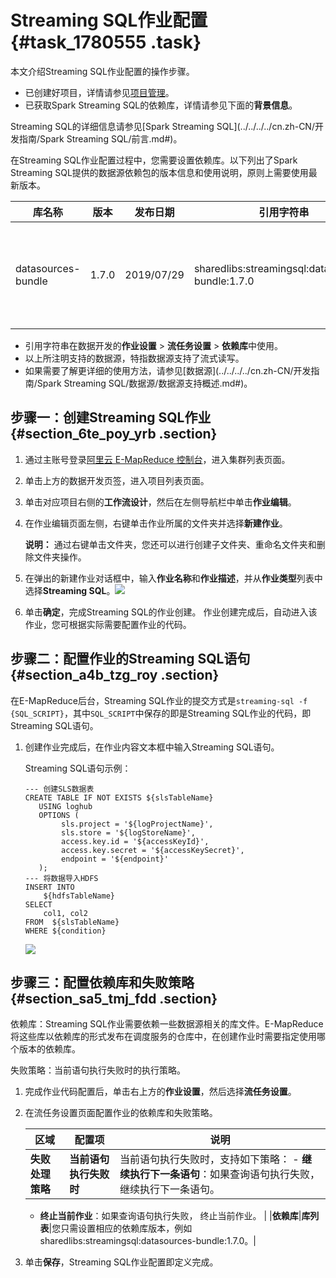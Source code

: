 # Streaming SQL作业配置 {#task_1780555 .task}

本文介绍Streaming SQL作业配置的操作步骤。

-   已创建好项目，详情请参见[项目管理](cn.zh-CN/数据开发/项目管理.md#)。
-   已获取Spark Streaming SQL的依赖库，详情请参见下面的**背景信息**。

Streaming SQL的详细信息请参见[Spark Streaming SQL](../../../../cn.zh-CN/开发指南/Spark Streaming SQL/前言.md#)。

在Streaming SQL作业配置过程中，您需要设置依赖库。以下列出了Spark Streaming SQL提供的数据源依赖包的版本信息和使用说明，原则上需要使用最新版本。

|库名称|版本|发布日期|引用字符串|详细信息|
|---|--|----|-----|----|
|datasources-bundle|1.7.0|2019/07/29|sharedlibs:streamingsql:datasources-bundle:1.7.0|支持数据源：Kafka、Loghub、Druid、TableStore、HBase和JDBC|

-   引用字符串在数据开发的**作业设置** \> **流任务设置** \> **依赖库**中使用。
-   以上所注明支持的数据源，特指数据源支持了流式读写。
-   如果需要了解更详细的使用方法，请参见[数据源](../../../../cn.zh-CN/开发指南/Spark Streaming SQL/数据源/数据源支持概述.md#)。

## 步骤一：创建Streaming SQL作业 {#section_6te_poy_yrb .section}

1.  通过主账号登录[阿里云 E-MapReduce 控制台](https://emr.console.aliyun.com/)，进入集群列表页面。
2.  单击上方的数据开发页签，进入项目列表页面。
3.  单击对应项目右侧的**工作流设计**，然后在左侧导航栏中单击**作业编辑**。
4.  在作业编辑页面左侧，右键单击作业所属的文件夹并选择**新建作业**。 

    **说明：** 通过右键单击文件夹，您还可以进行创建子文件夹、重命名文件夹和删除文件夹操作。

5.  在弹出的新建作业对话框中，输入**作业名称**和**作业描述**，并从**作业类型**列表中选择**Streaming SQL**。![](http://static-aliyun-doc.oss-cn-hangzhou.aliyuncs.com/assets/img/1410430/156646902956337_zh-CN.png)


6.  单击**确定**，完成Streaming SQL的作业创建。 作业创建完成后，自动进入该作业，您可根据实际需要配置作业的代码。

## 步骤二：配置作业的Streaming SQL语句 {#section_a4b_tzg_roy .section}

在E-MapReduce后台，Streaming SQL作业的提交方式是`streaming-sql -f {SQL_SCRIPT}`，其中`SQL_SCRIPT`中保存的即是Streaming SQL作业的代码，即Streaming SQL语句。

1.  创建作业完成后，在作业内容文本框中输入Streaming SQL语句。 

    Streaming SQL语句示例：

    ``` {#codeblock_h5c_qkn_eba}
    --- 创建SLS数据表 
    CREATE TABLE IF NOT EXISTS ${slsTableName} 
       USING loghub 
       OPTIONS ( 
            sls.project = '${logProjectName}', 
            sls.store = '${logStoreName}', 
            access.key.id = '${accessKeyId}', 
            access.key.secret = '${accessKeySecret}', 
            endpoint = '${endpoint}'
       ); 
    --- 将数据导入HDFS 
    INSERT INTO 
        ${hdfsTableName} 
    SELECT 
        col1, col2 
    FROM  ${slsTableName} 
    WHERE ${condition}
    ```

    ![](http://static-aliyun-doc.oss-cn-hangzhou.aliyuncs.com/assets/img/1410430/156646902956344_zh-CN.png)


## 步骤三：配置依赖库和失败策略 {#section_sa5_tmj_fdd .section}

依赖库：Streaming SQL作业需要依赖一些数据源相关的库文件。E-MapReduce将这些库以依赖库的形式发布在调度服务的仓库中，在创建作业时需要指定使用哪个版本的依赖库。

失败策略：当前语句执行失败时的执行策略。

1.  完成作业代码配置后，单击右上方的**作业设置**，然后选择**流任务设置**。
2.  在流任务设置页面配置作业的依赖库和失败策略。 

    |区域|配置项|说明|
    |--|---|--|
    |**失败处理策略**|**当前语句执行失败时**|当前语句执行失败时，支持如下策略：     -   **继续执行下一条语句**：如果查询语句执行失败， 继续执行下一条语句。
    -   **终止当前作业**：如果查询语句执行失败， 终止当前作业。
 |
    |**依赖库**|**库列表**|您只需设置相应的依赖库版本，例如sharedlibs:streamingsql:datasources-bundle:1.7.0。|

3.  单击**保存**，Streaming SQL作业配置即定义完成。

